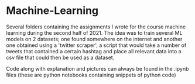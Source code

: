 # Machine-Learning
Several folders containing the assignments I wrote for the course machine learning during the second half of 2021.
The idea was to train several ML models on 2 datasets; one found somewhere on the internet and another one obtained using a 'twitter scraper', a script that would take a number of tweets that contained a certain hashtag and place all relevant data into a csv file that could then be used as a dataset.

Code along with explanation and pictures can always be found in the .ipynb files (these are python notebooks containing snippets of python code)
